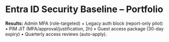 ﻿# Entra ID Security Baseline – Portfolio

**Results:** Admin MFA (role-targeted) + Legacy auth block (report-only pilot) • PIM JIT (MFA/approval/justification, 2h) • Guest access package (30-day expiry) • Quarterly access reviews (auto-apply).
